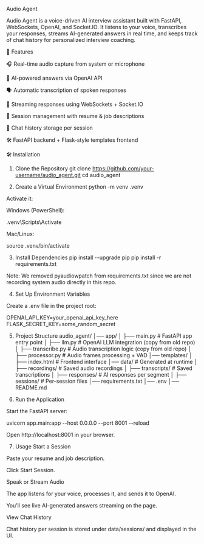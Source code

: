 Audio Agent

Audio Agent is a voice-driven AI interview assistant built with FastAPI, WebSockets, OpenAI, and Socket.IO.
It listens to your voice, transcribes your responses, streams AI-generated answers in real time, and keeps track of chat history for personalized interview coaching.

🚀 Features

🎧 Real-time audio capture from system or microphone

🧠 AI-powered answers via OpenAI API

🗣️ Automatic transcription of spoken responses

🔄 Streaming responses using WebSockets + Socket.IO

📝 Session management with resume & job descriptions

📜 Chat history storage per session

🛠 FastAPI backend + Flask-style templates frontend

🛠️ Installation
1. Clone the Repository
git clone https://github.com/your-username/audio_agent.git
cd audio_agent

2. Create a Virtual Environment
python -m venv .venv


Activate it:

Windows (PowerShell):

.venv\Scripts\Activate


Mac/Linux:

source .venv/bin/activate

3. Install Dependencies
pip install --upgrade pip
pip install -r requirements.txt


Note: We removed pyaudiowpatch from requirements.txt since we are not recording system audio directly in this repo.

4. Set Up Environment Variables

Create a .env file in the project root:

OPENAI_API_KEY=your_openai_api_key_here
FLASK_SECRET_KEY=some_random_secret

5. Project Structure
audio_agent/
│── app/
│   ├── main.py            # FastAPI app entry point
│   ├── llm.py             # OpenAI LLM integration (copy from old repo)
│   ├── transcribe.py      # Audio transcription logic (copy from old repo)
│   ├── processor.py       # Audio frames processing + VAD
│── templates/
│   ├── index.html         # Frontend interface
│── data/                  # Generated at runtime
│   ├── recordings/        # Saved audio recordings
│   ├── transcripts/       # Saved transcriptions
│   ├── responses/         # AI responses per segment
│   ├── sessions/          # Per-session files
│── requirements.txt
│── .env
│── README.md

6. Run the Application

Start the FastAPI server:

uvicorn app.main:app --host 0.0.0.0 --port 8001 --reload


Open http://localhost:8001
 in your browser.

7. Usage
Start a Session

Paste your resume and job description.

Click Start Session.

Speak or Stream Audio

The app listens for your voice, processes it, and sends it to OpenAI.

You’ll see live AI-generated answers streaming on the page.

View Chat History

Chat history per session is stored under data/sessions/ and displayed in the UI.
